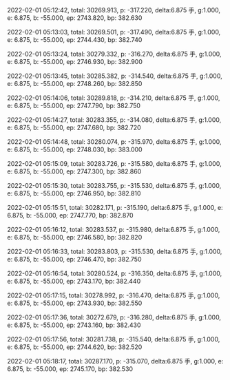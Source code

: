 2022-02-01 05:12:42, total: 30269.913, p: -317.220, delta:6.875 手, g:1.000, e: 6.875, b: -55.000, ep: 2743.820, bp: 382.630

2022-02-01 05:13:03, total: 30269.501, p: -317.490, delta:6.875 手, g:1.000, e: 6.875, b: -55.000, ep: 2744.430, bp: 382.740

2022-02-01 05:13:24, total: 30279.332, p: -316.270, delta:6.875 手, g:1.000, e: 6.875, b: -55.000, ep: 2746.930, bp: 382.900

2022-02-01 05:13:45, total: 30285.382, p: -314.540, delta:6.875 手, g:1.000, e: 6.875, b: -55.000, ep: 2748.260, bp: 382.850

2022-02-01 05:14:06, total: 30289.818, p: -314.210, delta:6.875 手, g:1.000, e: 6.875, b: -55.000, ep: 2747.790, bp: 382.750

2022-02-01 05:14:27, total: 30283.355, p: -314.080, delta:6.875 手, g:1.000, e: 6.875, b: -55.000, ep: 2747.680, bp: 382.720

2022-02-01 05:14:48, total: 30280.074, p: -315.970, delta:6.875 手, g:1.000, e: 6.875, b: -55.000, ep: 2748.030, bp: 383.000

2022-02-01 05:15:09, total: 30283.726, p: -315.580, delta:6.875 手, g:1.000, e: 6.875, b: -55.000, ep: 2747.300, bp: 382.860

2022-02-01 05:15:30, total: 30283.755, p: -315.530, delta:6.875 手, g:1.000, e: 6.875, b: -55.000, ep: 2746.950, bp: 382.810

2022-02-01 05:15:51, total: 30282.171, p: -315.190, delta:6.875 手, g:1.000, e: 6.875, b: -55.000, ep: 2747.770, bp: 382.870

2022-02-01 05:16:12, total: 30283.537, p: -315.980, delta:6.875 手, g:1.000, e: 6.875, b: -55.000, ep: 2746.580, bp: 382.820

2022-02-01 05:16:33, total: 30283.803, p: -315.530, delta:6.875 手, g:1.000, e: 6.875, b: -55.000, ep: 2746.470, bp: 382.750

2022-02-01 05:16:54, total: 30280.524, p: -316.350, delta:6.875 手, g:1.000, e: 6.875, b: -55.000, ep: 2743.170, bp: 382.440

2022-02-01 05:17:15, total: 30278.992, p: -316.470, delta:6.875 手, g:1.000, e: 6.875, b: -55.000, ep: 2743.930, bp: 382.550

2022-02-01 05:17:36, total: 30272.679, p: -316.280, delta:6.875 手, g:1.000, e: 6.875, b: -55.000, ep: 2743.160, bp: 382.430

2022-02-01 05:17:56, total: 30281.738, p: -315.540, delta:6.875 手, g:1.000, e: 6.875, b: -55.000, ep: 2744.620, bp: 382.520

2022-02-01 05:18:17, total: 30287.170, p: -315.070, delta:6.875 手, g:1.000, e: 6.875, b: -55.000, ep: 2745.170, bp: 382.530